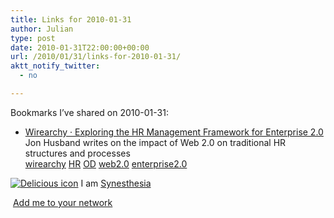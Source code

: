 ```yaml
---
title: Links for 2010-01-31
author: Julian
type: post
date: 2010-01-31T22:00:00+00:00
url: /2010/01/31/links-for-2010-01-31/
aktt_notify_twitter:
  - no

---
```

Bookmarks I&#8217;ve shared on 2010-01-31:

  * [Wirearchy &middot; Exploring the HR Management Framework for Enterprise 2.0][1]  
    Jon Husband writes on the impact of Web 2.0 on traditional HR structures and processes  
    [wirearchy][2] [HR][3] [OD][4] [web2.0][5] [enterprise2.0][6] 

<p class="deliciouslink">
  <a href="https://del.icio.us/synesthesia" title="See all my bookmarks on del.icio.us"><img src="https://www.synesthesia.co.uk/images/deliciousicon.jpg" alt="Delicious icon" /></a>&nbsp;I am <a href="https://del.icio.us/synesthesia" title="See all my bookmarks on del.icio.us">Synesthesia</a>
</p>

<p class="deliciouslink">
  <a href="https://del.icio.us/network?add=synesthesia" title="Add me to your del.icio.us network"><img src="https://www.synesthesia.co.uk/images/add.gif" alt="" /></a>&nbsp;<a href="https://del.icio.us/network?add=synesthesia" title="Add me to your del.icio.us network">Add me to your network</a>
</p>

 [1]: https://blog.wirearchy.com/2010/01/27/exploring-the-hr-management-framework-for-enterprise-2-0
 [2]: https://delicious.com/synesthesia/wirearchy
 [3]: https://delicious.com/synesthesia/HR
 [4]: https://delicious.com/synesthesia/OD
 [5]: https://delicious.com/synesthesia/web2.0
 [6]: https://delicious.com/synesthesia/enterprise2.0